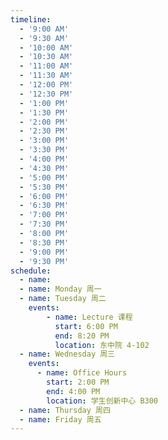 ```yaml
---
timeline:
  - '9:00 AM'
  - '9:30 AM'
  - '10:00 AM'
  - '10:30 AM'
  - '11:00 AM'
  - '11:30 AM'
  - '12:00 PM'
  - '12:30 PM'
  - '1:00 PM'
  - '1:30 PM'
  - '2:00 PM'
  - '2:30 PM'
  - '3:00 PM'
  - '3:30 PM'
  - '4:00 PM'
  - '4:30 PM'
  - '5:00 PM'
  - '5:30 PM'
  - '6:00 PM'
  - '6:30 PM'
  - '7:00 PM'
  - '7:30 PM'
  - '8:00 PM'
  - '8:30 PM'
  - '9:00 PM'
  - '9:30 PM'
schedule:
  - name:  
  - name: Monday 周一
  - name: Tuesday 周二
    events:
        - name: Lecture 课程
          start: 6:00 PM
          end: 8:20 PM
          location: 东中院 4-102
  - name: Wednesday 周三
    events:
      - name: Office Hours 
        start: 2:00 PM
        end: 4:00 PM
        location: 学生创新中心 B300 
  - name: Thursday 周四
  - name: Friday 周五
---
```

